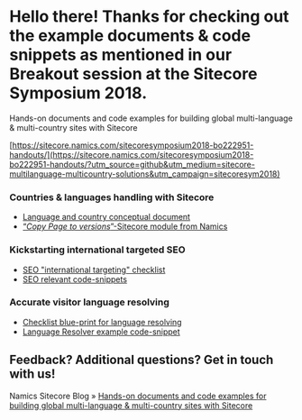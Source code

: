 # Hello there\! Thanks for checking out the example documents & code snippets as mentioned in our Breakout session at the Sitecore Symposium 2018.
Hands-on documents and code examples for building global multi-language &amp; multi-country sites with Sitecore

[https://sitecore.namics.com/sitecoresymposium2018-bo222951-handouts/](https://sitecore.namics.com/sitecoresymposium2018-bo222951-handouts/?utm_source=github&utm_medium=sitecore-multilanguage-multicountry-solutions&utm_campaign=sitecoresym2018)

### Countries & languages handling with Sitecore

  - [Language and country
    conceptual document](https://nam.to/languageconcept)
  - [“*Copy Page to versions*”-Sitecore module from Namics](https://nam.to/copypagetoversions)

### Kickstarting international targeted SEO

  - [SEO "international targeting" checklist](https://nam.to/seochecklist)
  - [SEO relevant code-snippets](https://nam.to/seosnippets)

### Accurate visitor language resolving

  - [Checklist blue-print for language resolving](https://nam.to/langresolverchain)
  - [Language Resolver example code-snippet](https://nam.to/languageresolver)

## Feedback? Additional questions? Get in touch with us\!
Namics Sitecore Blog » [Hands-on documents and code examples for building global multi-language & multi-country sites with Sitecore](https://sitecore.namics.com/sitecoresymposium2018-bo222951-handouts/?utm_source=github&utm_medium=sitecore-multilanguage-multicountry-solutions&utm_campaign=sitecoresym2018)
